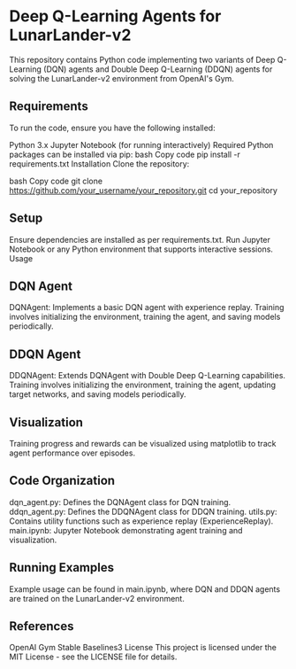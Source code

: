 # Deep Q-Learning Agents for LunarLander-v2
This repository contains Python code implementing two variants of Deep Q-Learning (DQN) agents and Double Deep Q-Learning (DDQN) agents for solving the LunarLander-v2 environment from OpenAI's Gym.

## Requirements
To run the code, ensure you have the following installed:

Python 3.x
Jupyter Notebook (for running interactively)
Required Python packages can be installed via pip:
bash
Copy code
pip install -r requirements.txt
Installation
Clone the repository:

bash
Copy code
git clone https://github.com/your_username/your_repository.git
cd your_repository
## Setup
Ensure dependencies are installed as per requirements.txt.
Run Jupyter Notebook or any Python environment that supports interactive sessions.
Usage
## DQN Agent
DQNAgent: Implements a basic DQN agent with experience replay.
Training involves initializing the environment, training the agent, and saving models periodically.
## DDQN Agent
DDQNAgent: Extends DQNAgent with Double Deep Q-Learning capabilities.
Training involves initializing the environment, training the agent, updating target networks, and saving models periodically.
## Visualization
Training progress and rewards can be visualized using matplotlib to track agent performance over episodes.
## Code Organization
dqn_agent.py: Defines the DQNAgent class for DQN training.
ddqn_agent.py: Defines the DDQNAgent class for DDQN training.
utils.py: Contains utility functions such as experience replay (ExperienceReplay).
main.ipynb: Jupyter Notebook demonstrating agent training and visualization.
## Running Examples
Example usage can be found in main.ipynb, where DQN and DDQN agents are trained on the LunarLander-v2 environment.

## References
OpenAI Gym
Stable Baselines3
License
This project is licensed under the MIT License - see the LICENSE file for details.
